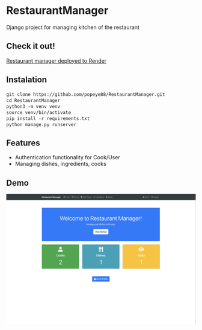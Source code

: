 # RestaurantManager

Django project for managing kitchen of the restaurant

## Check it out!

[Restaurant manager deployed to Render]()

## Instalation

```shell
git clone https://github.com/popeye88/RestaurantManager.git
cd RestaurantManager
python3 -m venv venv
source venv/bin/activate
pip install -r requirements.txt
python manage.py runserver
```

## Features

* Authentication functionality for Cook/User
* Managing dishes, ingredients, cooks

## Demo

![Site screen](demo.png)